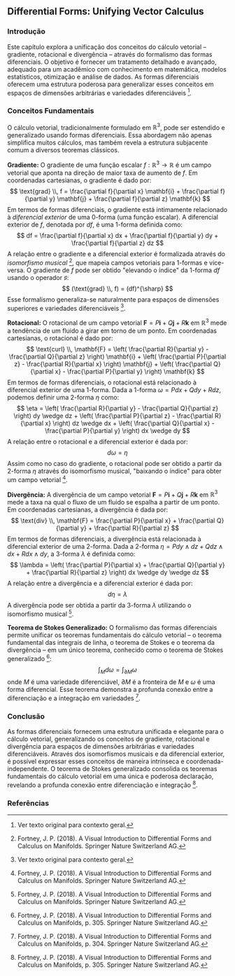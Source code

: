 ## Differential Forms: Unifying Vector Calculus

### Introdução
Este capítulo explora a unificação dos conceitos do cálculo vetorial – gradiente, rotacional e divergência – através do formalismo das formas diferenciais. O objetivo é fornecer um tratamento detalhado e avançado, adequado para um acadêmico com conhecimento em matemática, modelos estatísticos, otimização e análise de dados. As formas diferenciais oferecem uma estrutura poderosa para generalizar esses conceitos em espaços de dimensões arbitrárias e variedades diferenciáveis [^298].

### Conceitos Fundamentais
O cálculo vetorial, tradicionalmente formulado em $\mathbb{R}^3$, pode ser estendido e generalizado usando formas diferenciais. Essa abordagem não apenas simplifica muitos cálculos, mas também revela a estrutura subjacente comum a diversos teoremas clássicos.

**Gradiente:** O gradiente de uma função escalar $f: \mathbb{R}^3 \rightarrow \mathbb{R}$ é um campo vetorial que aponta na direção de maior taxa de aumento de $f$. Em coordenadas cartesianas, o gradiente é dado por:
$$ \text{grad} \\, f = \frac{\partial f}{\partial x} \mathbf{i} + \frac{\partial f}{\partial y} \mathbf{j} + \frac{\partial f}{\partial z} \mathbf{k} $$
Em termos de formas diferenciais, o gradiente está intimamente relacionado à *diferencial exterior* de uma 0-forma (uma função escalar). A diferencial exterior de $f$, denotada por $df$, é uma 1-forma definida como:
$$ df = \frac{\partial f}{\partial x} dx + \frac{\partial f}{\partial y} dy + \frac{\partial f}{\partial z} dz $$
A relação entre o gradiente e a diferencial exterior é formalizada através do *isomorfismo musical* [^297], que mapeia campos vetoriais para 1-formas e vice-versa. O gradiente de $f$ pode ser obtido "elevando o índice" da 1-forma $df$ usando o operador $\sharp$:
$$ (\text{grad} \\, f) = (df)^{\sharp} $$
Esse formalismo generaliza-se naturalmente para espaços de dimensões superiores e variedades diferenciáveis [^298].

**Rotacional:** O rotacional de um campo vetorial $\mathbf{F} = P\mathbf{i} + Q\mathbf{j} + R\mathbf{k}$ em $\mathbb{R}^3$ mede a tendência de um fluido a girar em torno de um ponto. Em coordenadas cartesianas, o rotacional é dado por:
$$ \text{curl} \\, \mathbf{F} = \left( \frac{\partial R}{\partial y} - \frac{\partial Q}{\partial z} \right) \mathbf{i} + \left( \frac{\partial P}{\partial z} - \frac{\partial R}{\partial x} \right) \mathbf{j} + \left( \frac{\partial Q}{\partial x} - \frac{\partial P}{\partial y} \right) \mathbf{k} $$
Em termos de formas diferenciais, o rotacional está relacionado à diferencial exterior de uma 1-forma. Dada a 1-forma $\omega = P dx + Q dy + R dz$, podemos definir uma 2-forma $\eta$ como:
$$ \eta = \left( \frac{\partial R}{\partial y} - \frac{\partial Q}{\partial z} \right) dy \wedge dz + \left( \frac{\partial P}{\partial z} - \frac{\partial R}{\partial x} \right) dz \wedge dx + \left( \frac{\partial Q}{\partial x} - \frac{\partial P}{\partial y} \right) dx \wedge dy $$
A relação entre o rotacional e a diferencial exterior é dada por:
$$ d\omega = \eta $$
Assim como no caso do gradiente, o rotacional pode ser obtido a partir da 2-forma $\eta$ através do isomorfismo musical, "baixando o índice" para obter um campo vetorial [^297].

**Divergência:** A divergência de um campo vetorial $\mathbf{F} = P\mathbf{i} + Q\mathbf{j} + R\mathbf{k}$ em $\mathbb{R}^3$ mede a taxa na qual o fluxo de um fluido se espalha a partir de um ponto. Em coordenadas cartesianas, a divergência é dada por:
$$ \text{div} \\, \mathbf{F} = \frac{\partial P}{\partial x} + \frac{\partial Q}{\partial y} + \frac{\partial R}{\partial z} $$
Em termos de formas diferenciais, a divergência está relacionada à diferencial exterior de uma 2-forma. Dada a 2-forma $\eta = P dy \wedge dz + Q dz \wedge dx + R dx \wedge dy$, a 3-forma $\lambda$ é definida como:
$$ \lambda = \left( \frac{\partial P}{\partial x} + \frac{\partial Q}{\partial y} + \frac{\partial R}{\partial z} \right) dx \wedge dy \wedge dz $$
A relação entre a divergência e a diferencial exterior é dada por:
$$ d\eta = \lambda $$
A divergência pode ser obtida a partir da 3-forma $\lambda$ utilizando o isomorfismo musical [^297].

**Teorema de Stokes Generalizado:** O formalismo das formas diferenciais permite unificar os teoremas fundamentais do cálculo vetorial – o teorema fundamental das integrais de linha, o teorema de Stokes e o teorema da divergência – em um único teorema, conhecido como o teorema de Stokes generalizado [^305]:
$$ \int_M d\omega = \int_{\partial M} \omega $$
onde $M$ é uma variedade diferenciável, $\partial M$ é a fronteira de $M$ e $\omega$ é uma forma diferencial. Esse teorema demonstra a profunda conexão entre a diferenciação e a integração em variedades [^304].

### Conclusão
As formas diferenciais fornecem uma estrutura unificada e elegante para o cálculo vetorial, generalizando os conceitos de gradiente, rotacional e divergência para espaços de dimensões arbitrárias e variedades diferenciáveis. Através dos isomorfismos musicais e da diferencial exterior, é possível expressar esses conceitos de maneira intrínseca e coordenada-independente. O teorema de Stokes generalizado consolida os teoremas fundamentais do cálculo vetorial em uma única e poderosa declaração, revelando a profunda conexão entre diferenciação e integração [^305].

### Referências
[^297]: Fortney, J. P. (2018). A Visual Introduction to Differential Forms and Calculus on Manifolds. Springer Nature Switzerland AG.
[^298]: Ver texto original para contexto geral.
[^304]: Fortney, J. P. (2018). A Visual Introduction to Differential Forms and Calculus on Manifolds, p. 304. Springer Nature Switzerland AG.
[^305]: Fortney, J. P. (2018). A Visual Introduction to Differential Forms and Calculus on Manifolds, p. 305. Springer Nature Switzerland AG.

<!-- END -->